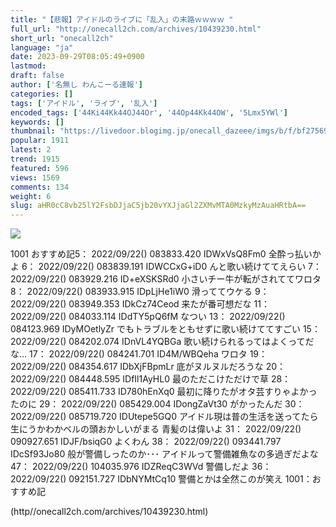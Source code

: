 ```yaml
---
title: "【悲報】アイドルのライブに「乱入」の末路ｗｗｗｗ "
full_url: "http://onecall2ch.com/archives/10439230.html"
short_url: "onecall2ch"
language: "ja"
date: 2023-09-29T08:05:49+0900
lastmod: 
draft: false
author: ['名無し わんこーる速報']
categories: []
tags: ['アイドル', 'ライブ', '乱入']
encoded_tags: ['44Ki44Kk44OJ44Or', '44Op44Kk44OW', '5Lmx5YWl']
keywords: []
thumbnail: "https://livedoor.blogimg.jp/onecall_dazeee/imgs/b/f/bf275697.jpg"
popular: 1911
latest: 2
trend: 1915
featured: 596
views: 1569
comments: 134
weight: 6
slug: aHR0cC8vb25lY2FsbDJjaC5jb20vYXJjaGl2ZXMvMTA0MzkyMzAuaHRtbA==
---
```


![](https://livedoor.blogimg.jp/onecall_dazeee/imgs/b/f/bf275697.jpg)

 1001 おすすめ記5： 2022/09/22() 083833.420 IDWxVsQ8Fm0 全酔っ払いかよ 6： 2022/09/22() 083839.191 IDWCCxG+iD0 んと歌い続けててえらい 7： 2022/09/22() 083929.216 ID+eXSKSRd0 小さいチー牛が転がされててワロタ 8： 2022/09/22() 083933.915 IDpLjHe1iW0 滑っててウケる 9： 2022/09/22() 083949.353 IDkCz74Ceod 来たが番可想だな 11： 2022/09/22() 084033.114 IDdTY5pQ6fM なつい 13： 2022/09/22() 084123.969 IDyMOetlyZr でもトラブルをともせずに歌い続けててすごい 15： 2022/09/22() 084202.074 IDnVL4YQBGa 歌い続けられるってはよくってだな... 17： 2022/09/22() 084241.701 ID4M/WBQeha ワロタ 19： 2022/09/22() 084354.617 IDbXjFBpmLr 底がヌルヌルだろうな 20： 2022/09/22() 084448.595 IDfIl1AyHL0 最のただこけただけで草 28： 2022/09/22() 085411.733 ID780hEnXq0 最初に降りたがオタ芸すりゃよかったのに 29： 2022/09/22() 085429.004 IDongZaVt30 がかったんだ 30： 2022/09/22() 085719.720 IDUtepe5GQ0 アイドル現は普の生活を送ってたら生にうかわかベルの頭おかしいがまる 青髪のは偉いよ 31： 2022/09/22() 090927.651 IDJF/bsiqG0 よくわん 38： 2022/09/22() 093441.797 IDcSf93Jo80 般が警備しったのか･･･ アイドルって警備雑魚なの多過ぎだよな 47： 2022/09/22() 104035.976 IDZReqC3WVd 警備しだよ 36： 2022/09/22() 092151.727 IDbNYMtCq10 警備とかは全然このが笑え 1001：おすすめ記

(http//onecall2ch.com/archives/10439230.html)
